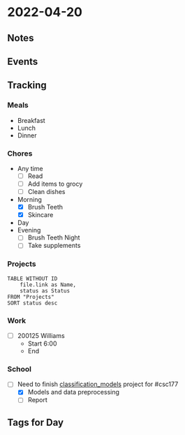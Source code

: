 # 2022-04-20
## Notes

## Events

## Tracking
### Meals
- Breakfast
- Lunch
- Dinner

### Chores
- Any time
	- [ ] Read
	- [ ] Add items to grocy
	- [ ] Clean dishes
- Morning
	- [x] Brush Teeth
	- [x] Skincare
- Day
- Evening
	- [ ] Brush Teeth Night
	- [ ] Take supplements

### Projects
```dataview
TABLE WITHOUT ID
	file.link as Name,
	status as Status
FROM "Projects"
SORT status desc
```

### Work
- [ ] 200125 Williams
	- Start 6:00
	- End 

### School
- [ ] Need to finish [classification_models](../Projects/classification_models.md) project for #csc177 
	- [x] Models and data preprocessing
	- [ ] Report

## Tags for Day